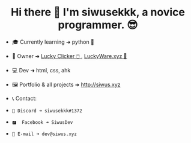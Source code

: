<h1 align="center">
  Hi there 👋 I'm siwusekkk, a novice programmer. 😎
</h1>

- 🎓 Currently learning ➜ python 🐍

- 👑 Owner ➜ <a href="http://luckyclicker.pl" > Lucky Clicker 🖱️ </a>, <a href="http://siwus.xyz/luckyware.html" > LuckyWare.xyz 🔫 </a>

- 💻 Dev ➜ html, css, ahk

- 🖼️ Portfolio & all projects ➜ http://siwus.xyz

- 📞 Contact:
-     💭 Discord ➜ siwusekkk#1372
-     🅵  Facebook ➜ SiwusDev
-     📨 E-mail ➜ dev@siwus.xyz
